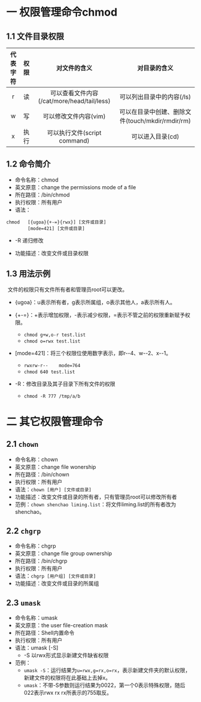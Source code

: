 # 一 权限管理命令chmod

## 1.1 文件目录权限

| 代表字符 | 权限 |                对文件的含义                |                   对目录的含义                   |
| :------: | :--: | :----------------------------------------: | :----------------------------------------------: |
|    r     |  读  | 可以查看文件内容(/cat/more/head/tail/less) |            可以列出目录中的内容(/ls)             |
|    w     |  写  |           可以修改文件内容(vim)            | 可以在目录中创建、删除文件(touch/mkdir/rmdir/rm) |
|    x     | 执行 |        可以执行文件(script command)        |                 可以进入目录(cd)                 |

## 1.2 命令简介

- 命令名称：chmod
- 英文原意：change the permissions mode of a file
- 所在路径：/bin/chmod
- 执行权限：所有用户
- 语法：

```
chmod 	[{ugoa}{+-=}{rwx}] [文件或目录] 
		[mode=421] [文件或目录]
```

- -R 递归修改

- 功能描述：改变文件或目录权限

## 1.3 用法示例

​	文件的权限只有文件所有者和管理员root可以更改。

- {ugoa}：u表示所有者，g表示所属组，o表示其他人，a表示所有人。
- {+-=}：+表示增加权限，-表示减少权限，=表示不管之前的权限重新赋予权限。
  - ```chmod g+w,o-r test.list```
  - ```chmod o=rwx test.list```

- [mode=421]：将三个权限位使用数字表示，即r--4、w--2、x--1。
  - ```rwxrw-r--    mode=764```
  - ```chmod 640 test.list```
- -R：修改目录及其子目录下所有文件的权限
  - ```chmod -R 777 /tmp/a/b```

# 二 其它权限管理命令

## 2.1 ```chown```

- 命令名称：chown
- 英文原意：change file wonership
- 所在路径：/bin/chown
- 执行权限：所有用户
- 语法：```chown [用户] [文件或目录]```
- 功能描述：改变文件或目录的所有者，只有管理员root可以修改所有者
- 范例：```chown shenchao liming.list```：将文件liming.list的所有者改为shenchao。

## 2.2 ```chgrp```

- 命令名称：chgrp
- 英文原意：change file group ownership
- 所在路径：/bin/chgrp
- 执行权限：所有用户
- 语法：```chgrp [用户组] [文件或目录]```
- 功能描述：改变文件或目录的所属组

## 2.3 ```umask```

- 命令名称：umask
- 英文原意：the user file-creation mask
- 所在路径：Shell内置命令
- 执行权限：所有用户
- 语法：umask [-S]
  - -S 以rwx形式显示新建文件缺省权限
- 范例：
  - ```umask -S```：运行结果为```u=rwx,g=rx,o=rx```，表示新建文件夹的默认权限，新建文件的权限将在此基础上去掉x。
  - ```umask```：不带-S参数则运行结果为0022，第一个0表示特殊权限，随后022表示rwx rx rx所表示的755取反。

